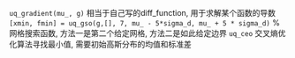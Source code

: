 `uq_gradient(mu_, g)` 相当于自己写的diff_function, 用于求解某个函数的导数
`[xmin, fmin] = uq_gso(g,[], 7, mu_ - 5*sigma_d, mu_ + 5 * sigma_d)` % 网格搜索函数, 方法一是第二个给定网格, 方法二是如此给定边界
`uq_ceo`          交叉熵优化算法寻找最小值, 需要初始高斯分布的均值和标准差

